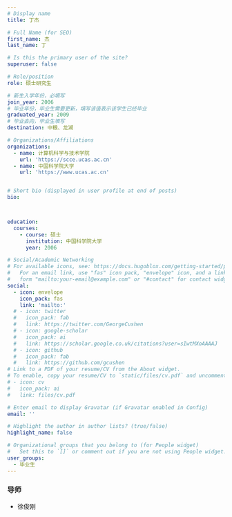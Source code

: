 ```yaml
---
# Display name
title: 丁杰

# Full Name (for SEO)
first_name: 杰
last_name: 丁

# Is this the primary user of the site?
superuser: false

# Role/position
role: 硕士研究生 

# 新生入学年份，必填写
join_year: 2006
# 毕业年份，毕业生需要更新，填写该值表示该学生已经毕业
graduated_year: 2009
# 毕业去向，毕业生填写
destination: 中粮、龙湖

# Organizations/Affiliations
organizations:
  - name: 计算机科学与技术学院
    url: 'https://scce.ucas.ac.cn'  
  - name: 中国科学院大学
    url: 'https://www.ucas.ac.cn'


# Short bio (displayed in user profile at end of posts)
bio:



education:
  courses:
    - course: 硕士
      institution: 中国科学院大学
      year: 2006

# Social/Academic Networking
# For available icons, see: https://docs.hugoblox.com/getting-started/page-builder/#icons
#   For an email link, use "fas" icon pack, "envelope" icon, and a link in the
#   form "mailto:your-email@example.com" or "#contact" for contact widget.
social:
  - icon: envelope
    icon_pack: fas
    link: 'mailto:'
  # - icon: twitter
  #   icon_pack: fab
  #   link: https://twitter.com/GeorgeCushen
  # - icon: google-scholar
  #   icon_pack: ai
  #   link: https://scholar.google.co.uk/citations?user=sIwtMXoAAAAJ
  # - icon: github
  #   icon_pack: fab
  #   link: https://github.com/gcushen
# Link to a PDF of your resume/CV from the About widget.
# To enable, copy your resume/CV to `static/files/cv.pdf` and uncomment the lines below.
# - icon: cv
#   icon_pack: ai
#   link: files/cv.pdf

# Enter email to display Gravatar (if Gravatar enabled in Config)
email: ''

# Highlight the author in author lists? (true/false)
highlight_name: false

# Organizational groups that you belong to (for People widget)
#   Set this to `[]` or comment out if you are not using People widget.
user_groups:
  - 毕业生
---
```

### **导师** 
 - 徐俊刚


